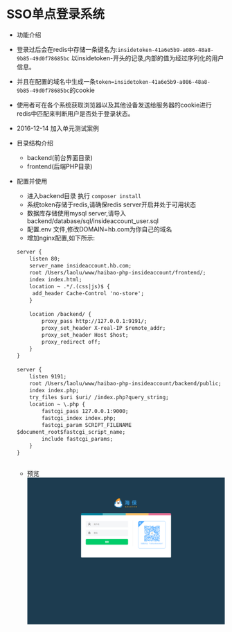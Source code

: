 # SSO单点登录系统

- 功能介绍
 - 登录过后会在redis中存储一条键名为:`insidetoken-41a6e5b9-a086-48a8-9b85-49d0f78685bc` 以insidetoken-开头的记录,内部的值为经过序列化的用户信息。
 - 并且在配置的域名中生成一条`token=insidetoken-41a6e5b9-a086-48a8-9b85-49d0f78685bc`的cookie
 - 使用者可在各个系统获取浏览器以及其他设备发送给服务器的cookie进行redis中匹配来判断用户是否处于登录状态。
 - 2016-12-14 加入单元测试案例

- 目录结构介绍
  - backend(前台界面目录)
  - frontend(后端PHP目录)
  
  
- 配置并使用
  - 进入backend目录  执行 `composer install`
  - 系统token存储于redis,请确保redis server开启并处于可用状态
  - 数据库存储使用mysql server,请导入backend/database/sql/insideaccount_user.sql
  - 配置.env 文件,修改DOMAIN=hb.com为你自己的域名
  - 增加nginx配置,如下所示:
  
  ```
  server {
      listen 80;
      server_name insideaccount.hb.com;
      root /Users/laolu/www/haibao-php-insideaccount/frontend/;
      index index.html;
      location ~ .*/.(css|js)$ {
       add_header Cache-Control 'no-store';
      }
  
      location /backend/ {
          proxy_pass http://127.0.0.1:9191/;
          proxy_set_header X-real-IP $remote_addr;
          proxy_set_header Host $host;
          proxy_redirect off;
      }
  }
  
  server {
      listen 9191;
      root /Users/laolu/www/haibao-php-insideaccount/backend/public;
      index index.php;
      try_files $uri $uri/ /index.php?query_string;
      location ~ \.php {
          fastcgi_pass 127.0.0.1:9000;
          fastcgi_index index.php;
          fastcgi_param SCRIPT_FILENAME $document_root$fastcgi_script_name;
          include fastcgi_params;
      }
  }
  
  
  ```
  
  - 预览
  ![预览图](review.png)